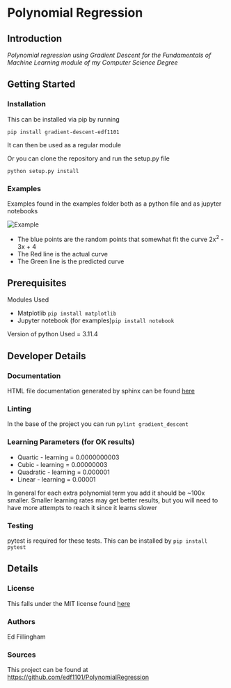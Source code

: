 # Polynomial Regression
## Introduction
 _Polynomial regression using Gradient Descent for the Fundamentals of Machine Learning module of my Computer Science Degree_

## Getting Started

### Installation
This can be installed via pip by running

```pip install gradient-descent-edf1101```

It can then be used as a regular module

Or you can clone the repository and run the setup.py file

```python setup.py install```

### Examples
Examples found in the examples folder both as a python file and as jupyter notebooks

![Example](https://github.com/edf1101/GradientDescent/assets/96292907/b8157a76-769f-4313-ad71-fcc6e20e574b)

- The blue points are the random points that somewhat fit the curve 2x<sup>2</sup> - 3x + 4
- The Red line is the actual curve
- The Green line is the predicted curve

## Prerequisites
Modules Used
- Matplotlib ```pip install matplotlib```
- Jupyter notebook (for examples)```pip install notebook```

Version of python Used = 3.11.4


## Developer Details
### Documentation
HTML file documentation generated by sphinx can be found [here](docs/_build/html/index.html)
### Linting
In the base of the project you can run ```pylint gradient_descent``` 
### Learning Parameters (for OK results)
- Quartic - learning = 0.0000000003
- Cubic - learning = 0.00000003
- Quadratic - learning = 0.000001
- Linear - learning = 0.00001

In general for each extra polynomial term you add it should be ~100x smaller.
Smaller learning rates may get better results, but you will need to have more attempts to reach it since it learns slower

### Testing
pytest is required for these tests.
This can be installed by ```pip install pytest```

## Details
### License
This falls under the MIT license found [here](LICENSE)
### Authors
Ed Fillingham
### Sources
This project can be found at https://github.com/edf1101/PolynomialRegression
